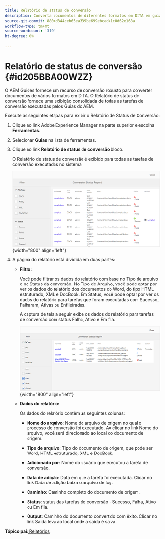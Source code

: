 ```yaml
---
title: Relatório de status de conversão
description: Converta documentos de diferentes formatos em DITA em guias AEM. Saiba como adicionar filtros e visualizar um relatório de status de conversão.
source-git-commit: 880cd344ceb65ea339be699ebcad41c0d62e168a
workflow-type: tm+mt
source-wordcount: '319'
ht-degree: 0%

---
```


# Relatório de status de conversão {#id205BBA00WZZ}

O AEM Guides fornece um recurso de conversão robusto para converter documentos de vários formatos em DITA. O Relatório de status de conversão fornece uma exibição consolidada de todas as tarefas de conversão executadas pelos Guias do AEM.

Execute as seguintes etapas para exibir o Relatório de Status de Conversão:

1. Clique no link Adobe Experience Manager na parte superior e escolha **Ferramentas**.

1. Selecionar **Guias** na lista de ferramentas.

1. Clique no link **Relatório de status de conversão** bloco.

   O Relatório de status de conversão é exibido para todas as tarefas de conversão executadas no sistema.

   ![](images/conversion-status-report.png){width="800" align="left"}

1. A página do relatório está dividida em duas partes:

   - **Filtro:**

     Você pode filtrar os dados do relatório com base no Tipo de arquivo e no Status da conversão. No Tipo de Arquivo, você pode optar por ver os dados do relatório dos documentos do Word, do tipo HTML estruturado, XML e DocBook. Em Status, você pode optar por ver os dados do relatório para tarefas que foram executadas com Sucesso, Falharam, Ativas ou Enfileiradas.

     A captura de tela a seguir exibe os dados do relatório para tarefas de conversão com status Falha, Ativo e Em fila.

     ![](images/conversion-report-failed-active-queued.png){width="800" align="left"}

   - **Dados do relatório:**

     Os dados do relatório contêm as seguintes colunas:

      - **Nome do arquivo**: Nome do arquivo de origem no qual o processo de conversão foi executado. Ao clicar no link Nome do arquivo, você será direcionado ao local do documento de origem.

      - **Tipo de arquivo**: Tipo do documento de origem, que pode ser Word, HTML estruturado, XML e DocBook.

      - **Adicionado por**: Nome do usuário que executou a tarefa de conversão.

      - **Data de adição**: Data em que a tarefa foi executada. Clicar no link Data de adição baixa o arquivo de log.

      - **Caminho**: Caminho completo do documento de origem.

      - **Status**: status das tarefas de conversão - Sucesso, Falha, Ativo ou Em fila.

      - **Output**: Caminho do documento convertido com êxito. Clicar no link Saída leva ao local onde a saída é salva.


**Tópico pai:**[ Relatórios](reports-intro.md)
